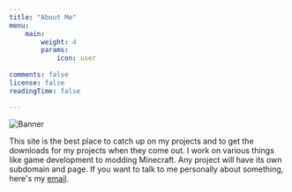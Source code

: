 ```yaml
---
title: "About Me"
menu:
    main: 
        weight: 4
        params:
            icon: user
            
comments: false
license: false
readingTime: false

---
```


![Banner](/images/banner.avif " ")

This site is the best place to catch up on my projects and to get the downloads for my projects when they come out. I work on various things like game development to modding Minecraft. Any project will have its own subdomain and page. If you want to talk to me personally about something, here's my [email](mailto:joshuafhiggins@gmail.com).